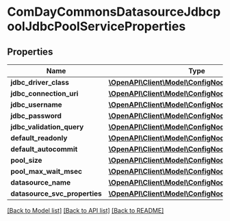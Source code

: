 # ComDayCommonsDatasourceJdbcpoolJdbcPoolServiceProperties

## Properties
Name | Type | Description | Notes
------------ | ------------- | ------------- | -------------
**jdbc_driver_class** | [**\OpenAPI\Client\Model\ConfigNodePropertyString**](ConfigNodePropertyString.md) |  | [optional] 
**jdbc_connection_uri** | [**\OpenAPI\Client\Model\ConfigNodePropertyString**](ConfigNodePropertyString.md) |  | [optional] 
**jdbc_username** | [**\OpenAPI\Client\Model\ConfigNodePropertyString**](ConfigNodePropertyString.md) |  | [optional] 
**jdbc_password** | [**\OpenAPI\Client\Model\ConfigNodePropertyString**](ConfigNodePropertyString.md) |  | [optional] 
**jdbc_validation_query** | [**\OpenAPI\Client\Model\ConfigNodePropertyString**](ConfigNodePropertyString.md) |  | [optional] 
**default_readonly** | [**\OpenAPI\Client\Model\ConfigNodePropertyBoolean**](ConfigNodePropertyBoolean.md) |  | [optional] 
**default_autocommit** | [**\OpenAPI\Client\Model\ConfigNodePropertyBoolean**](ConfigNodePropertyBoolean.md) |  | [optional] 
**pool_size** | [**\OpenAPI\Client\Model\ConfigNodePropertyInteger**](ConfigNodePropertyInteger.md) |  | [optional] 
**pool_max_wait_msec** | [**\OpenAPI\Client\Model\ConfigNodePropertyInteger**](ConfigNodePropertyInteger.md) |  | [optional] 
**datasource_name** | [**\OpenAPI\Client\Model\ConfigNodePropertyString**](ConfigNodePropertyString.md) |  | [optional] 
**datasource_svc_properties** | [**\OpenAPI\Client\Model\ConfigNodePropertyArray**](ConfigNodePropertyArray.md) |  | [optional] 

[[Back to Model list]](../README.md#documentation-for-models) [[Back to API list]](../README.md#documentation-for-api-endpoints) [[Back to README]](../README.md)



